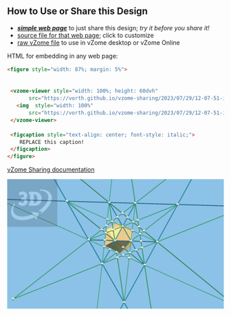 
## How to Use or Share this Design

 - [***simple web page***](<https://vorth.github.io/vzome-sharing/2023/07/29/12-07-51-icosahedron-stellation-diagram/>) to just share this design; *try it before you share it!*
 - [source file for that web page](<https://github.com/vorth/vzome-sharing/edit/main/2023/07/29/12-07-51-icosahedron-stellation-diagram/index.md>); click to customize
 - [raw vZome file](<https://raw.githubusercontent.com/vorth/vzome-sharing/main/2023/07/29/12-07-51-icosahedron-stellation-diagram/icosahedron-stellation-diagram.vZome>) to use in vZome desktop or vZome Online
 
 HTML for embedding in any web page:
 ```html
<figure style="width: 87%; margin: 5%">
  
  
  <vzome-viewer style="width: 100%; height: 60dvh" 
        src="https://vorth.github.io/vzome-sharing/2023/07/29/12-07-51-icosahedron-stellation-diagram/icosahedron-stellation-diagram.vZome" >
    <img  style="width: 100%"
        src="https://vorth.github.io/vzome-sharing/2023/07/29/12-07-51-icosahedron-stellation-diagram/icosahedron-stellation-diagram.png" >
  </vzome-viewer>

  <figcaption style="text-align: center; font-style: italic;">
     REPLACE this caption!
  </figcaption>
</figure>

 ```

[vZome Sharing documentation](https://vzome.github.io/vzome/sharing.html#how-it-works)

![Image](<icosahedron-stellation-diagram.png>)

